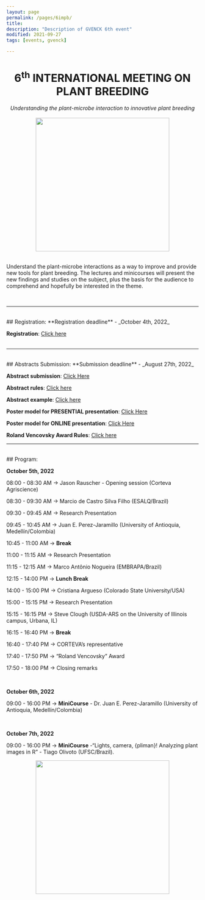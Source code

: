 ```yaml
---
layout: page
permalink: /pages/6impb/
title: 
description: "Description of GVENCK 6th event"
modified: 2021-09-27
tags: [events, gvenck]

---
```


<center><h1>6<sup>th</sup> INTERNATIONAL MEETING ON PLANT BREEDING</h1>
<i>Understanding the plant-microbe interaction to innovative plant breeding</i></center>
<br>

<center><img src="../images/6thIMPB.png" height="350" width="auto"></center>
<br>

<p>Understand the plant-microbe interactions as a way to improve and provide new tools for plant breeding. The lectures and minicourses will present the new findings and studies on the subject, plus the basis for the audience to comprehend and hopefully be interested in the theme.</p>

<br>
<center><hr></center>

<br>
## Registration:
**Registration deadline** - _October 4th, 2022_  

**Registration**: [Click here](https://fealq.org.br/eventos/6th-international-meeting-on-plant-breeding-integrated-data-analysis-as-a-tool-to-revolutionize-plant-breeding-2/)  
<br>  

<center><hr></center>
  
<br>  
## Abstracts Submission:
**Submission deadline** - _August 27th, 2022_

**Abstract submission**: [Click Here](https://docs.google.com/forms/d/e/1FAIpQLSctiq2ZBX44H4zsbY4r2gemh0LfE31DB4plGo23_fCPV_E3rg/viewform?vc=0&c=0&w=1&flr=0) 

**Abstract rules**: [Click here](../files/Rules_for_abstract_submissions.docx)

**Abstract example**: [Click here](../files/ABSTRACT_EXAMPLE.docx)

**Poster model for PRESENTIAL presentation**: [Click Here](../files/6thimpb_presencial.pptx)

**Poster model for ONLINE presentation**: [Click Here](../files/6IMPB_POSTER_ONLINE.pptx)  

**Roland Vencovsky Award Rules**: [Click here](../files/Rules_Roland_Vencovsky_Award.docx)
<br>

<center><hr></center>

<br>
## Program:

**October 5th, 2022**

08:00 - 08:30 AM → Jason Rauscher - Opening session (Corteva Agriscience)

08:30 - 09:30 AM → Marcio de Castro Silva Filho (ESALQ/Brazil) 

09:30 - 09:45 AM → Research Presentation 

09:45 - 10:45 AM → Juan E. Perez-Jaramillo (University of Antioquia, Medellín/Colombia)

10:45 - 11:00 AM → **Break**

11:00 - 11:15 AM → Research Presentation

11:15 - 12:15 AM →  Marco Antônio Nogueira (EMBRAPA/Brazil)

12:15 - 14:00 PM → **Lunch Break**

14:00 - 15:00 PM → Cristiana Argueso (Colorado State University/USA)

15:00 - 15:15 PM → Research Presentation

15:15 - 16:15 PM → Steve Clough (USDA-ARS on the University of Illinois campus, Urbana, IL)

16:15 - 16:40 PM → **Break**

16:40 - 17:40 PM → CORTEVA’s representative

17:40 - 17:50 PM → “Roland Vencovsky” Award

17:50 - 18:00 PM → Closing remarks

<br>

**October 6th, 2022**

09:00 - 16:00 PM → **MiniCourse** - Dr. Juan E. Perez-Jaramillo (University of Antioquia, Medellín/Colombia) 

<br>

**October 7th, 2022**

09:00 - 16:00 PM → **MiniCourse** -“Lights, camera, {pliman}! Analyzing plant images in R” - Tiago Olivoto (UFSC/Brazil).

<center><img src="../images/Flyer_VI_IMPB_logos.png" height="350" width="auto"></center>
